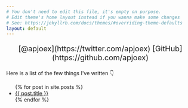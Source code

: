 ```yaml
---
# You don't need to edit this file, it's empty on purpose.
# Edit theme's home layout instead if you wanna make some changes
# See: https://jekyllrb.com/docs/themes/#overriding-theme-defaults
layout: default
---
```

<link rel="stylesheet" href="//maxcdn.bootstrapcdn.com/font-awesome/4.3.0/css/font-awesome.min.css">
<p style="text-align:center; font-size:20px"> 
<i class="fa fa-twitter" aria-hidden="true"></i>[@apjoex](https://twitter.com/apjoex)
<i class="fa fa-github" aria-hidden="true"></i>[GitHub](https://github.com/apjoex)
</p>

Here is a list of the few things I've written 👇
<ul>
  {% for post in site.posts %}
    <li>
      <a href="{{ post.url }}">{{ post.title }}</a>
    </li>
  {% endfor %}
</ul>
